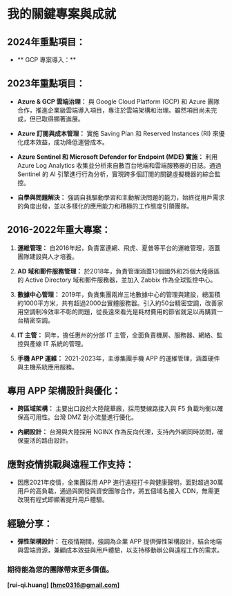 # 我的關鍵專案與成就

## 2024年重點項目：
- ** GCP 專案導入：**


## 2023年重點項目：
- **Azure & GCP 雲端治理：**
  與 Google Cloud Platform (GCP) 和 Azure 團隊合作，推進企業級雲端導入項目，專注於雲端架構和治理。雖然項目尚未完成，但已取得顯著進展。

- **Azure 訂閱與成本管理：**
  實施 Saving Plan 和 Reserved Instances (RI) 來優化成本效益，成功降低運營成本。

- **Azure Sentinel 和 Microsoft Defender for Endpoint (MDE) 實施：**
  利用 Azure Log Analytics 收集並分析來自數百台地端和雲端服務器的日誌。通過 Sentinel 的 AI 引擎進行行為分析，實現跨多個訂閱的關鍵虛擬機器的綜合監控。

- **自學與問題解決：**
  強調自我驅動學習和主動解決問題的能力，始終從用戶需求的角度出發，並以多樣化的應用能力和積極的工作態度引領團隊。

## 2016-2022年重大專案：
1. **運維管理：**
   自2016年起，負責富連網、飛虎、夏普等平台的運維管理，涵蓋團隊建設與人才培養。

2. **AD 域和郵件服務管理：**
   於2018年，負責管理涵蓋13個國外和25個大陸廠區的 Active Directory 域和郵件服務器，並加入 Zabbix 作為全球監控中心。

3. **數據中心管理：**
   2019年，負責集團兩岸三地數據中心的管理與建設，總面積約1000平方米，共有超過2000台實體服務器。引入約50台精密空調，改善家用空調制冷效率不彰的問題，從長遠來看光是耗材費用的節省就足以再購買一台精密空調。

4. **IT 主管：**
   同年，擔任惠州的分部 IT 主管，全面負責機房、服務器、網絡、監控與產線 IT 系統的管理。

5. **手機 APP 運維：**
   2021-2023年，主導集團手機 APP 的運維管理，涵蓋硬件與主機系統應用服務。

## 專用 APP 架構設計與優化：
- **跨區域架構：**
  主要出口設於大陸龍華廠，採用雙線路接入與 F5 負載均衡以確保高可用性。台灣 DMZ 對小流量進行優化。

- **內網設計：**
  台灣與大陸採用 NGINX 作為反向代理，支持內外網同時訪問，確保靈活的路由設計。

## 應對疫情挑戰與遠程工作支持：
- 因應2021年疫情，全集團採用 APP 進行遠程打卡與健康聲明，面對超過30萬用戶的高負載，通過與開發與資安團隊合作，將五個域名接入 CDN，無需更改現有程式即顯著提升用戶體驗。

## 經驗分享：
- **彈性架構設計：**
  在疫情期間，強調為企業 APP 提供彈性架構設計，結合地端與雲端資源，兼顧成本效益與用戶體驗，以支持移動辦公與遠程工作的需求。


### 期待能為您的團隊帶來更多價值。

**[rui-qi.huang]**
**[hmc0316@gmail.com]**
